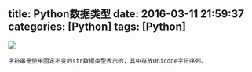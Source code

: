 title: Python数据类型
date: 2016-03-11 21:59:37
categories: [Python]
tags: [Python]
---
![](http://b.zol-img.com.cn/desk/bizhi/image/7/1024x768/1449816991189.jpg)
<!--more-->

	字符串是使用固定不变的str数据类型表示的，其中存放Unicode字符序列。
	
